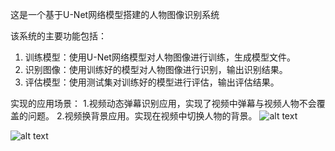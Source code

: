 这是一个基于U-Net网络模型搭建的人物图像识别系统

该系统的主要功能包括：

1. 训练模型：使用U-Net网络模型对人物图像进行训练，生成模型文件。
2. 识别图像：使用训练好的模型对人物图像进行识别，输出识别结果。
3. 评估模型：使用测试集对训练好的模型进行评估，输出评估结果。


实现的应用场景：
1.视频动态弹幕识别应用，实现了视频中弹幕与视频人物不会覆盖的问题。
2.视频换背景应用。实现在视频中切换人物的背景。
![alt text](image.png)

![alt text](image-1.png)